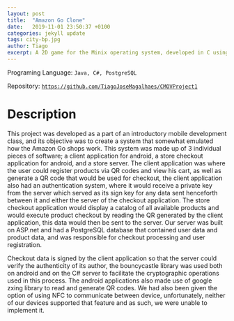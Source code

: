 ```yaml
---
layout: post
title:  "Amazon Go Clone"
date:   2019-11-01 23:50:37 +0100
categories: jekyll update
tags: city-bp.jpg
author: Tiago
excerpt: A 2D game for the Minix operating system, developed in C using only the C standard library and Minix's OS API.
---
```


Programing Language: `Java, C#, PostgreSQL`

Repository: [`https://github.com/TiagoJoseMagalhaes/CMOVProject1`](https://github.com/TiagoJoseMagalhaes/CMOVProject1)

# Description

This project was developed as a part of an introductory mobile development class, and its objective was to create a system that somewhat emulated how the Amazon Go shops work. This system was made up of 3 individual pieces of software; a client application for android, a store checkout application for android, and a store server. The client application was where the user could register products via QR codes and view his cart, as well as generate a QR code that would be used for checkout, the client application also had an authentication system, where it would receive a private key from the server which served as its sign key for any data sent henceforth between it and either the server of the checkout application. The store checkout application would display a catalog of all available products and would execute product checkout by reading the QR generated by the client application, this data would then be sent to the server. Our server was built on ASP.net and had a PostgreSQL database that contained user data and product data, and was responsible for checkout processing and user registration.

Checkout data is signed by the client application so that the server could verify the authenticity of its author, the bouncycastle library was used both on android and on the C# server to facilitate the cryptographic operations used in this process. The android applications also made use of google zxing library to read and generate QR codes. We had also been given the option of using NFC to communicate between device, unfortunately, neither of our devices supported that feature and as such, we were unable to implement it.